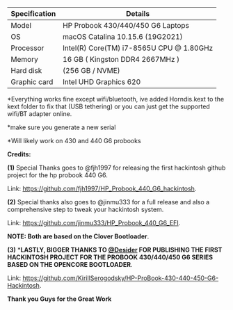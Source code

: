 | Specification | 	Details                                        |
|-------------- |--------------------------------------------------|
| Model         |   HP Probook 430/440/450 G6 Laptops              |
| OS 	          |   macOS Catalina 10.15.6 (19G2021)               |
| Processor 	  |   Intel(R) Core(TM) i7-8565U CPU @ 1.80GHz       |
|Memory 	      |   16 GB ( Kingston DDR4 2667MHz )                |
| Hard disk 	  |   (256 GB / NVME)                                |
|Graphic card 	|   Intel UHD Graphics 620                         |

*Everything works fine except wifi/bluetooth, ive added Horndis.kext to the kext folder to fix that (USB tethering) or you can just get the supported wifi/BT adapter online. 

*make sure you generate a new serial

*Will likely work on 430 and 440 G6 probooks

**Credits:** 

**(1)** Special Thanks goes to @fjh1997 for releasing the first hackintosh github project for the hp probook 440 G6.

Link: https://github.com/fjh1997/HP_Probook_440_G6_hackintosh.


**(2)** Special thanks also goes to @jinmu333 for a full release and also a comprehensive step to tweak your hackintosh system.

Link: https://github.com/jinmu333/HP_Probook_440_G6_EFI.

**NOTE: Both are based on the Clover Bootloader**.


**(3)** ***LASTLY, BIGGER THANKS TO [@Desider](https://www.tonymacx86.com/members/desider.2463647/) FOR PUBLISHING THE FIRST HACKINTOSH PROJECT FOR THE PROBOOK 430/440/450 G6 SERIES BASED ON THE OPENCORE BOOTLOADER**.

Link: https://github.com/KirillSerogodsky/HP-ProBook-430-440-450-G6-Hackintosh.


**Thank you Guys for the Great Work**

